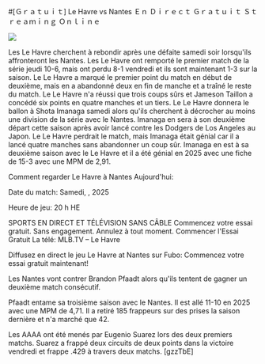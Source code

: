 #[Ｇｒａｔｕｉｔ] Le Havre vs Nantes Ｅｎ Ｄｉｒｅｃｔ Ｇｒａｔｕｉｔ Ｓｔｒｅａｍｉｎｇ Ｏｎｌｉｎｅ  
  
  
[![](https://i.imgur.com/qSNzIqt.png)](https://movie.rssnews.media/NbdmqHkpP.php)  
  
Les Le Havre cherchent à rebondir après une défaite samedi soir lorsqu'ils affronteront les Nantes. Les Le Havre ont remporté le premier match de la série jeudi 10-6, mais ont perdu 8-1 vendredi et ils sont maintenant 1-3 sur la saison. Le Le Havre a marqué le premier point du match en début de deuxième, mais en a abandonné deux en fin de manche et a traîné le reste du match. Le Le Havre n'a réussi que trois coups sûrs et Jameson Taillon a concédé six points en quatre manches et un tiers. Le Le Havre donnera le ballon à Shota Imanaga samedi alors qu'ils cherchent à décrocher au moins une division de la série avec le Nantes. Imanaga en sera à son deuxième départ cette saison après avoir lancé contre les Dodgers de Los Angeles au Japon. Le Le Havre perdrait le match, mais Imanaga était génial car il a lancé quatre manches sans abandonner un coup sûr. Imanaga en est à sa deuxième saison avec le Le Havre et il a été génial en 2025 avec une fiche de 15-3 avec une MPM de 2,91.

Comment regarder Le Havre à Nantes Aujourd'hui:

Date du match: Samedi, , 2025

Heure de jeu: 20 h HE

SPORTS EN DIRECT ET TÉLÉVISION SANS CÂBLE
Commencez votre essai gratuit. Sans engagement. Annulez à tout moment.
Commencer l'Essai Gratuit
La télé: MLB.TV – Le Havre

Diffusez en direct le jeu Le Havre at Nantes sur Fubo: Commencez votre essai gratuit maintenant!

Les Nantes vont contrer Brandon Pfaadt alors qu'ils tentent de gagner un deuxième match consécutif.

Pfaadt entame sa troisième saison avec le Nantes. Il est allé 11-10 en 2025 avec une MPM de 4,71. Il a retiré 185 frappeurs sur des prises la saison dernière et n'a marché que 42.

Les AAAA ont été menés par Eugenio Suarez lors des deux premiers matchs. Suarez a frappé deux circuits de deux points dans la victoire vendredi et frappe .429 à travers deux matchs. [gzzTbE]